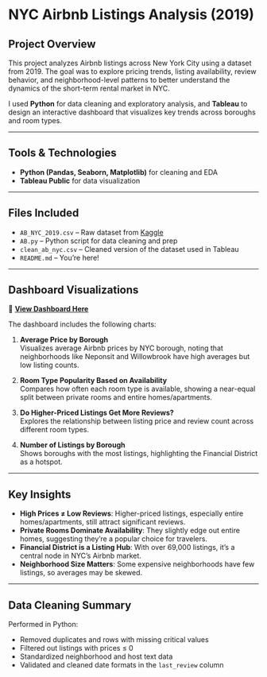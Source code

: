# NYC Airbnb Listings Analysis (2019)

## Project Overview

This project analyzes Airbnb listings across New York City using a dataset from 2019. The goal was to explore pricing trends, listing availability, review behavior, and neighborhood-level patterns to better understand the dynamics of the short-term rental market in NYC.

I used **Python** for data cleaning and exploratory analysis, and **Tableau** to design an interactive dashboard that visualizes key trends across boroughs and room types.

---

## Tools & Technologies

- **Python (Pandas, Seaborn, Matplotlib)** for cleaning and EDA  
- **Tableau Public** for data visualization  

---

## Files Included

- `AB_NYC_2019.csv` – Raw dataset from [Kaggle](https://www.kaggle.com/dgomonov/new-york-city-airbnb-open-data)
- `AB.py` – Python script for data cleaning and prep
- `clean_ab_nyc.csv` – Cleaned version of the dataset used in Tableau
- `README.md` – You’re here!

---

## Dashboard Visualizations

🔗 **[View Dashboard Here](https://public.tableau.com/views/NYC_17491894898340/Dashboard1?:language=en-US&:sid=&:redirect=auth&:display_count=n&:origin=viz_share_link)** 

The dashboard includes the following charts:

1. **Average Price by Borough**  
   Visualizes average Airbnb prices by NYC borough, noting that neighborhoods like Neponsit and Willowbrook have high averages but low listing counts.

2. **Room Type Popularity Based on Availability**  
   Compares how often each room type is available, showing a near-equal split between private rooms and entire homes/apartments.

3. **Do Higher-Priced Listings Get More Reviews?**  
   Explores the relationship between listing price and review count across different room types.

4. **Number of Listings by Borough**  
   Shows boroughs with the most listings, highlighting the Financial District as a hotspot.

---

## Key Insights

- **High Prices ≠ Low Reviews**: Higher-priced listings, especially entire homes/apartments, still attract significant reviews.
- **Private Rooms Dominate Availability**: They slightly edge out entire homes, suggesting they’re a popular choice for travelers.
- **Financial District is a Listing Hub**: With over 69,000 listings, it’s a central node in NYC’s Airbnb market.
- **Neighborhood Size Matters**: Some expensive neighborhoods have few listings, so averages may be skewed.

---

## Data Cleaning Summary

Performed in Python:
- Removed duplicates and rows with missing critical values
- Filtered out listings with prices ≤ 0
- Standardized neighborhood and host text data
- Validated and cleaned date formats in the `last_review` column
